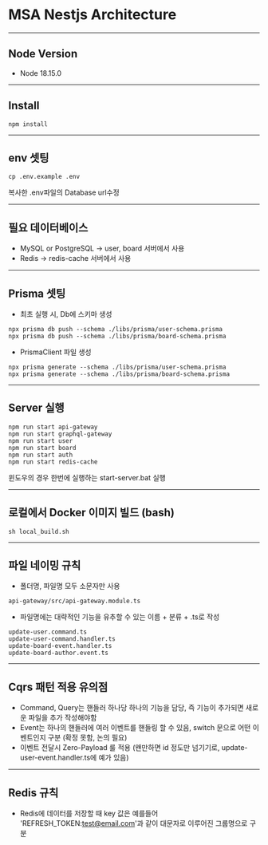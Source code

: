 # MSA Nestjs Architecture

---
## Node Version
* Node 18.15.0

---
## Install
```
npm install
```

---
## env 셋팅
```
cp .env.example .env
```
복사한 .env파일의 Database url수정

---
## 필요 데이터베이스
* MySQL or PostgreSQL -> user, board 서버에서 사용
* Redis -> redis-cache 서버에서 사용

---
## Prisma 셋팅
* 최초 실행 시, Db에 스키마 생성
```
npx prisma db push --schema ./libs/prisma/user-schema.prisma
npx prisma db push --schema ./libs/prisma/board-schema.prisma
```
* PrismaClient 파일 생성
```
npx prisma generate --schema ./libs/prisma/user-schema.prisma
npx prisma generate --schema ./libs/prisma/board-schema.prisma
```

---
## Server 실행
```
npm run start api-gateway
npm run start graphql-gateway
npm run start user
npm run start board
npm run start auth
npm run start redis-cache
```
윈도우의 경우 한번에 실행하는 start-server.bat 실행

---
## 로컬에서 Docker 이미지 빌드 (bash)
```
sh local_build.sh
```

---
## 파일 네이밍 규칙
* 폴더명, 파일명 모두 소문자만 사용
```
api-gateway/src/api-gateway.module.ts
```
* 파일명에는 대략적인 기능을 유추할 수 있는 이름 + 분류 + .ts로 작성
```
update-user.command.ts
update-user-command.handler.ts
update-board-event.handler.ts
update-board-author.event.ts
```

---
## Cqrs 패턴 적용 유의점
* Command, Query는 핸들러 하나당 하나의 기능을 담당, 즉 기능이 추가되면 새로운 파일을 추가 작성해야함
* Event는 하나의 핸들러에 여러 이벤트를 핸들링 할 수 있음, switch 문으로 어떤 이벤트인지 구분 (확정 못함, 논의 필요)
* 이벤트 전달시 Zero-Payload 룰 적용 (왠만하면 id 정도만 넘기기로, update-user-event.handler.ts에 예가 있음)

---
## Redis 규칙
* Redis에 데이터를 저장할 때 key 값은 예를들어 'REFRESH_TOKEN:test@email.com'과 같이 대문자로 이루어진 그룹명으로 구분